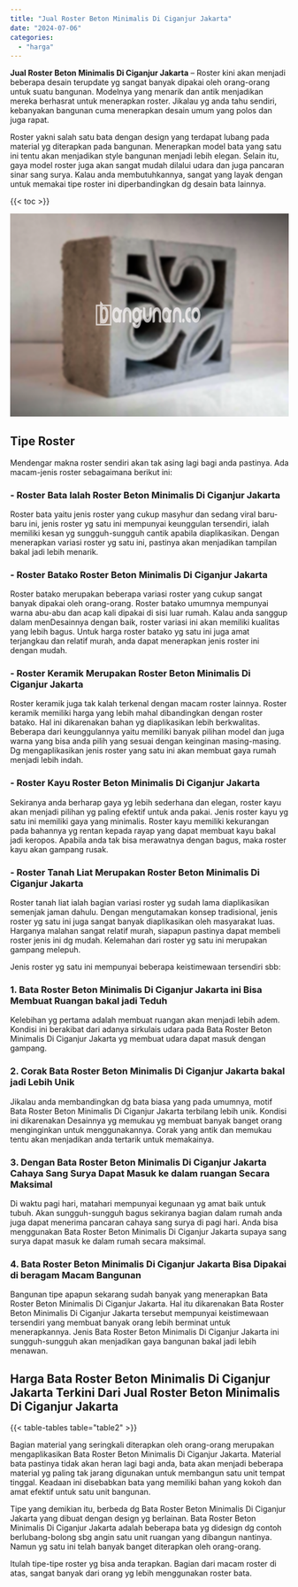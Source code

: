 ```yaml
---
title: "Jual Roster Beton Minimalis Di Ciganjur Jakarta"
date: "2024-07-06"
categories: 
  - "harga"
---
```


**Jual Roster Beton Minimalis Di Ciganjur Jakarta** – Roster kini akan menjadi beberapa desain terupdate yg sangat banyak dipakai oleh orang-orang untuk suatu bangunan. Modelnya yang menarik dan antik menjadikan mereka berhasrat untuk menerapkan roster. Jikalau yg anda tahu sendiri, kebanyakan bangunan cuma menerapkan desain umum yang polos dan juga rapat.

Roster yakni salah satu bata dengan design yang terdapat lubang pada material yg diterapkan pada bangunan. Menerapkan model bata yang satu ini tentu akan menjadikan style bangunan menjadi lebih elegan. Selain itu, gaya model roster juga akan sangat mudah dilalui udara dan juga pancaran sinar sang surya. Kalau anda membutuhkannya, sangat yang layak dengan untuk memakai tipe roster ini diperbandingkan dg desain bata lainnya.

{{< toc >}}

![Jual Roster Beton Minimalis Di Ciganjur Jakarta](/images/bata-roster-minimalis-16.png)

## Tipe Roster

Mendengar makna roster sendiri akan tak asing lagi bagi anda pastinya. Ada macam-jenis roster sebagaimana berikut ini:

### \- Roster Bata Ialah Roster Beton Minimalis Di Ciganjur Jakarta

Roster bata yaitu jenis roster yang cukup masyhur dan sedang viral baru-baru ini, jenis roster yg satu ini mempunyai keunggulan tersendiri, ialah memiliki kesan yg sungguh-sungguh cantik apabila diaplikasikan. Dengan menerapkan variasi roster yg satu ini, pastinya akan menjadikan tampilan bakal jadi lebih menarik.

### \- Roster Batako Roster Beton Minimalis Di Ciganjur Jakarta

Roster batako merupakan beberapa variasi roster yang cukup sangat banyak dipakai oleh orang-orang. Roster batako umumnya mempunyai warna abu-abu dan acap kali dipakai di sisi luar rumah. Kalau anda sanggup dalam menDesainnya dengan baik, roster variasi ini akan memiliki kualitas yang lebih bagus. Untuk harga roster batako yg satu ini juga amat terjangkau dan relatif murah, anda dapat menerapkan jenis roster ini dengan mudah.

### \- Roster Keramik Merupakan Roster Beton Minimalis Di Ciganjur Jakarta

Roster keramik juga tak kalah terkenal dengan macam roster lainnya. Roster keramik memiliki harga yang lebih mahal dibandingkan dengan roster batako. Hal ini dikarenakan bahan yg diaplikasikan lebih berkwalitas. Beberapa dari keunggulannya yaitu memiliki banyak pilihan model dan juga warna yang bisa anda pilih yang sesuai dengan keinginan masing-masing. Dg mengaplikasikan jenis roster yang satu ini akan membuat gaya rumah menjadi lebih indah.

### \- Roster Kayu Roster Beton Minimalis Di Ciganjur Jakarta

Sekiranya anda berharap gaya yg lebih sederhana dan elegan, roster kayu akan menjadi pilihan yg paling efektif untuk anda pakai. Jenis roster kayu yg satu ini memiliki gaya yang minimalis. Roster kayu memiliki kekurangan pada bahannya yg rentan kepada rayap yang dapat membuat kayu bakal jadi keropos. Apabila anda tak bisa merawatnya dengan bagus, maka roster kayu akan gampang rusak.

### \- Roster Tanah Liat Merupakan Roster Beton Minimalis Di Ciganjur Jakarta

Roster tanah liat ialah bagian variasi roster yg sudah lama diaplikasikan semenjak jaman dahulu. Dengan mengutamakan konsep tradisional, jenis roster yg satu ini juga sangat banyak diaplikasikan oleh masyarakat luas. Harganya malahan sangat relatif murah, siapapun pastinya dapat membeli roster jenis ini dg mudah. Kelemahan dari roster yg satu ini merupakan gampang melepuh.

Jenis roster yg satu ini mempunyai beberapa keistimewaan tersendiri sbb:

### 1\. Bata Roster Beton Minimalis Di Ciganjur Jakarta ini Bisa Membuat Ruangan bakal jadi Teduh

Kelebihan yg pertama adalah membuat ruangan akan menjadi lebih adem. Kondisi ini berakibat dari adanya sirkulais udara pada Bata Roster Beton Minimalis Di Ciganjur Jakarta yg membuat udara dapat masuk dengan gampang.

### 2\. Corak Bata Roster Beton Minimalis Di Ciganjur Jakarta bakal jadi Lebih Unik

Jikalau anda membandingkan dg bata biasa yang pada umumnya, motif Bata Roster Beton Minimalis Di Ciganjur Jakarta terbilang lebih unik. Kondisi ini dikarenakan Desainnya yg memukau yg membuat banyak banget orang menginginkan untuk menggunakannya. Corak yang antik dan memukau tentu akan menjadikan anda tertarik untuk memakainya.

### 3\. Dengan Bata Roster Beton Minimalis Di Ciganjur Jakarta Cahaya Sang Surya Dapat Masuk ke dalam ruangan Secara Maksimal

Di waktu pagi hari, matahari mempunyai kegunaan yg amat baik untuk tubuh. Akan sungguh-sungguh bagus sekiranya bagian dalam rumah anda juga dapat menerima pancaran cahaya sang surya di pagi hari. Anda bisa menggunakan Bata Roster Beton Minimalis Di Ciganjur Jakarta supaya sang surya dapat masuk ke dalam rumah secara maksimal.

### 4\. Bata Roster Beton Minimalis Di Ciganjur Jakarta Bisa Dipakai di beragam Macam Bangunan

Bangunan tipe apapun sekarang sudah banyak yang menerapkan Bata Roster Beton Minimalis Di Ciganjur Jakarta. Hal itu dikarenakan Bata Roster Beton Minimalis Di Ciganjur Jakarta tersebut mempunyai keistimewaan tersendiri yang membuat banyak orang lebih berminat untuk menerapkannya. Jenis Bata Roster Beton Minimalis Di Ciganjur Jakarta ini sungguh-sungguh akan menjadikan gaya bangunan bakal jadi lebih menawan.

## Harga Bata Roster Beton Minimalis Di Ciganjur Jakarta Terkini Dari Jual Roster Beton Minimalis Di Ciganjur Jakarta

{{< table-tables table="table2" >}}

Bagian material yang seringkali diterapkan oleh orang-orang merupakan mengaplikasikan Bata Roster Beton Minimalis Di Ciganjur Jakarta. Material bata pastinya tidak akan heran lagi bagi anda, bata akan menjadi beberapa material yg paling tak jarang digunakan untuk membangun satu unit tempat tinggal. Keadaan ini disebabkan bata yang memiliki bahan yang kokoh dan amat efektif untuk satu unit bangunan.

Tipe yang demikian itu, berbeda dg Bata Roster Beton Minimalis Di Ciganjur Jakarta yang dibuat dengan design yg berlainan. Bata Roster Beton Minimalis Di Ciganjur Jakarta adalah beberapa bata yg didesign dg contoh berlubang-bolong sbg angin satu unit ruangan yang dibangun nantinya. Namun yg satu ini telah banyak banget diterapkan oleh orang-orang.

Itulah tipe-tipe roster yg bisa anda terapkan. Bagian dari macam roster di atas, sangat banyak dari orang yg lebih menggunakan roster bata.
